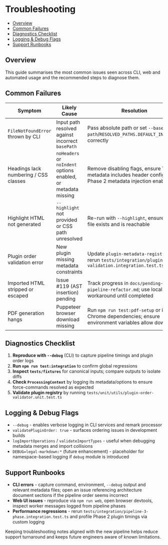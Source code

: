 # Troubleshooting <!-- omit in toc -->

- [Overview](#overview)
- [Common Failures](#common-failures)
- [Diagnostics Checklist](#diagnostics-checklist)
- [Logging & Debug Flags](#logging--debug-flags)
- [Support Runbooks](#support-runbooks)

## Overview

This guide summarises the most common issues seen across CLI, web and automated
usage and the recommended steps to diagnose them.

## Common Failures

| Symptom                               | Likely Cause                                                   | Resolution                                                                                                   |
| ------------------------------------- | -------------------------------------------------------------- | ------------------------------------------------------------------------------------------------------------ |
| `FileNotFoundError` thrown by CLI     | Input path resolved against incorrect `basePath`               | Pass absolute path or set `--base-path`/`RESOLVED_PATHS.DEFAULT_INPUT_DIR` correctly                         |
| Headings lack numbering / CSS classes | `noHeaders` or `noIndent` options enabled, or metadata missing | Remove disabling flags, ensure YAML metadata includes header config, keep Phase 2 metadata injection enabled |
| Highlight HTML not generated          | `--highlight` not provided or CSS path unresolved              | Re-run with `--highlight`, ensure CSS file exists and is reachable                                           |
| Plugin order validation error         | New plugin missing metadata constraints                        | Update `plugin-metadata-registry.ts`, rerun `tests/integration/plugin-order-validation.integration.test.ts`  |
| Imported HTML stripped or escaped     | Issue #119 (AST insertion) pending                             | Track progress in `docs/pending-work-pipeline-refactor.md`; use local workaround until completed             |
| PDF generation hangs                  | Puppeteer browser download missing                             | Run `npm run test:pdf-setup` or install Chrome dependencies; ensure environment variables allow downloads    |

## Diagnostics Checklist

1. **Reproduce with `--debug`** (CLI) to capture pipeline timings and plugin
   order logs
2. **Run `npm run test:integration`** to confirm global regressions
3. **Inspect `tests/fixtures`** for canonical inputs; compare outputs to isolate
   diffs
4. **Check `ProcessingContext`** by logging its metadata/options to ensure
   force-commands resolved as expected
5. **Validate plugin registry** by running
   `tests/unit/utils/plugin-order-validator.unit.test.ts`

## Logging & Debug Flags

- `--debug` - enables verbose logging in CLI services and remark processor
- `validatePluginOrder: true` - surfaces ordering issues in development builds
- `logImportOperations` / `validateImportTypes` - useful when debugging metadata
  merges and import collisions
- `DEBUG=legal-markdown:*` (future enhancement) - placeholder for
  namespace-based logging if `debug` module is introduced

## Support Runbooks

- **CLI errors** - capture command, environment, `--debug` output and relevant
  metadata files; open an issue referencing architecture document sections if
  the pipeline order seems incorrect
- **Web UI issues** - reproduce via `npm run web`, open browser devtools,
  inspect worker messages logged from pipeline phases
- **Performance regressions** - rerun
  `tests/integration/pipeline-3-phase.integration.test.ts` and profile Phase 2
  plugin timings via custom logging

Keeping troubleshooting notes aligned with the new pipeline helps reduce support
turnaround and keeps future engineers aware of known limitations.
